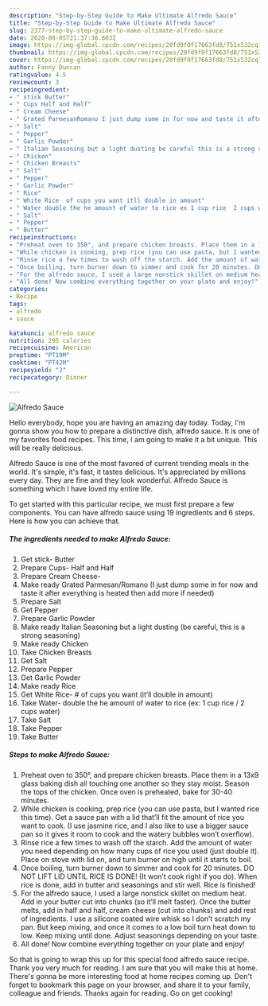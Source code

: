 ```yaml
---
description: "Step-by-Step Guide to Make Ultimate Alfredo Sauce"
title: "Step-by-Step Guide to Make Ultimate Alfredo Sauce"
slug: 2377-step-by-step-guide-to-make-ultimate-alfredo-sauce
date: 2020-08-05T21:37:38.603Z
image: https://img-global.cpcdn.com/recipes/20fd9f0f17663fd8/751x532cq70/alfredo-sauce-recipe-main-photo.jpg
thumbnail: https://img-global.cpcdn.com/recipes/20fd9f0f17663fd8/751x532cq70/alfredo-sauce-recipe-main-photo.jpg
cover: https://img-global.cpcdn.com/recipes/20fd9f0f17663fd8/751x532cq70/alfredo-sauce-recipe-main-photo.jpg
author: Fanny Duncan
ratingvalue: 4.5
reviewcount: 3
recipeingredient:
- " stick Butter"
- " Cups Half and Half"
- " Cream Cheese"
- " Grated ParmesanRomano I just dump some in for now and taste it after everything is heated then add more if needed"
- " Salt"
- " Pepper"
- " Garlic Powder"
- " Italian Seasoning but a light dusting be careful this is a strong seasoning"
- " Chicken"
- " Chicken Breasts"
- " Salt"
- " Pepper"
- " Garlic Powder"
- " Rice"
- " White Rice  of cups you want itll double in amount"
- " Water double the he amount of water to rice ex 1 cup rice  2 cups water"
- " Salt"
- " Pepper"
- " Butter"
recipeinstructions:
- "Preheat oven to 350°, and prepare chicken breasts. Place them in a 13x9 glass baking dish all touching one another so they stay moist. Season the tops of the chicken. Once oven is preheated, bake for 30-40 minutes."
- "While chicken is cooking, prep rice (you can use pasta, but I wanted rice this time). Get a sauce pan with a lid that’ll fit the amount of rice you want to cook. (I use jasmine rice, and I also like to use a bigger sauce pan so it gives it room to cook and the watery bubbles won’t overflow)."
- "Rinse rice a few times to wash off the starch. Add the amount of water you need depending on how many cups of rice you used (just double it). Place on stove with lid on, and turn burner on high until it starts to boil."
- "Once boiling, turn burner down to simmer and cook for 20 minutes. DO NOT LIFT LID UNTIL RICE IS DONE! (It won’t cook right if you do). When rice is done, add in butter and seasonings and stir well. Rice is finished!"
- "For the alfredo sauce, I used a large nonstick skillet on medium heat. Add in your butter cut into chunks (so it’ll melt faster). Once the butter melts, add in half and half, cream cheese (cut into chunks) and add rest of ingredients. I use a silicone coated wire whisk so I don’t scratch my pan. But keep mixing, and once it comes to a low boil turn heat down to low. Keep mixing until done. Adjust seasonings depending on your taste."
- "All done! Now combine everything together on your plate and enjoy!"
categories:
- Recipe
tags:
- alfredo
- sauce

katakunci: alfredo sauce 
nutrition: 295 calories
recipecuisine: American
preptime: "PT19M"
cooktime: "PT42M"
recipeyield: "2"
recipecategory: Dinner

---
```



![Alfredo Sauce](https://img-global.cpcdn.com/recipes/20fd9f0f17663fd8/751x532cq70/alfredo-sauce-recipe-main-photo.jpg)

Hello everybody, hope you are having an amazing day today. Today, I'm gonna show you how to prepare a distinctive dish, alfredo sauce. It is one of my favorites food recipes. This time, I am going to make it a bit unique. This will be really delicious.



Alfredo Sauce is one of the most favored of current trending meals in the world. It's simple, it's fast, it tastes delicious. It's appreciated by millions every day. They are fine and they look wonderful. Alfredo Sauce is something which I have loved my entire life.


To get started with this particular recipe, we must first prepare a few components. You can have alfredo sauce using 19 ingredients and 6 steps. Here is how you can achieve that.

<!--inarticleads1-->

##### The ingredients needed to make Alfredo Sauce:

1. Get  stick- Butter
1. Prepare  Cups- Half and Half
1. Prepare  Cream Cheese-
1. Make ready  Grated Parmesan/Romano (I just dump some in for now and taste it after everything is heated then add more if needed)
1. Prepare  Salt
1. Get  Pepper
1. Prepare  Garlic Powder
1. Make ready  Italian Seasoning but a light dusting (be careful, this is a strong seasoning)
1. Make ready  Chicken
1. Take  Chicken Breasts
1. Get  Salt
1. Prepare  Pepper
1. Get  Garlic Powder
1. Make ready  Rice
1. Get  White Rice- # of cups you want (it’ll double in amount)
1. Take  Water- double the he amount of water to rice (ex: 1 cup rice / 2 cups water)
1. Take  Salt
1. Take  Pepper
1. Take  Butter




<!--inarticleads2-->

##### Steps to make Alfredo Sauce:

1. Preheat oven to 350°, and prepare chicken breasts. Place them in a 13x9 glass baking dish all touching one another so they stay moist. Season the tops of the chicken. Once oven is preheated, bake for 30-40 minutes.
1. While chicken is cooking, prep rice (you can use pasta, but I wanted rice this time). Get a sauce pan with a lid that’ll fit the amount of rice you want to cook. (I use jasmine rice, and I also like to use a bigger sauce pan so it gives it room to cook and the watery bubbles won’t overflow).
1. Rinse rice a few times to wash off the starch. Add the amount of water you need depending on how many cups of rice you used (just double it). Place on stove with lid on, and turn burner on high until it starts to boil.
1. Once boiling, turn burner down to simmer and cook for 20 minutes. DO NOT LIFT LID UNTIL RICE IS DONE! (It won’t cook right if you do). When rice is done, add in butter and seasonings and stir well. Rice is finished!
1. For the alfredo sauce, I used a large nonstick skillet on medium heat. Add in your butter cut into chunks (so it’ll melt faster). Once the butter melts, add in half and half, cream cheese (cut into chunks) and add rest of ingredients. I use a silicone coated wire whisk so I don’t scratch my pan. But keep mixing, and once it comes to a low boil turn heat down to low. Keep mixing until done. Adjust seasonings depending on your taste.
1. All done! Now combine everything together on your plate and enjoy!




So that is going to wrap this up for this special food alfredo sauce recipe. Thank you very much for reading. I am sure that you will make this at home. There's gonna be more interesting food at home recipes coming up. Don't forget to bookmark this page on your browser, and share it to your family, colleague and friends. Thanks again for reading. Go on get cooking!
